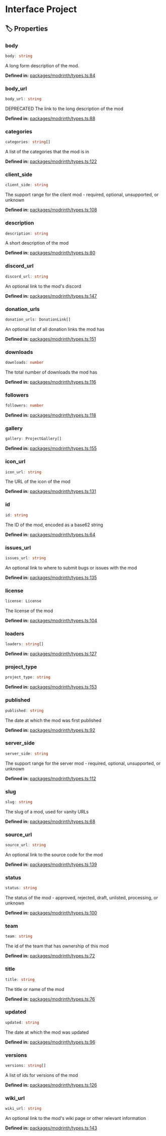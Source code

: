 # Interface Project

## 🏷️ Properties

### body

```ts
body: string
```
A long form description of the mod.
<p style="font-size: 14px; color: var(--vp-c-text-2)">
<strong>Defined in:</strong> <a href="https://github.com/voxelum/minecraft-launcher-core-node/blob/master/packages/modrinth/types.ts#L84" target="_blank" rel="noreferrer">packages/modrinth/types.ts:84</a>
</p>


### body_url <Badge type="info" text="optional" />

```ts
body_url: string
```
DEPRECATED The link to the long description of the mod
<p style="font-size: 14px; color: var(--vp-c-text-2)">
<strong>Defined in:</strong> <a href="https://github.com/voxelum/minecraft-launcher-core-node/blob/master/packages/modrinth/types.ts#L88" target="_blank" rel="noreferrer">packages/modrinth/types.ts:88</a>
</p>


### categories

```ts
categories: string[]
```
A list of the categories that the mod is in
<p style="font-size: 14px; color: var(--vp-c-text-2)">
<strong>Defined in:</strong> <a href="https://github.com/voxelum/minecraft-launcher-core-node/blob/master/packages/modrinth/types.ts#L122" target="_blank" rel="noreferrer">packages/modrinth/types.ts:122</a>
</p>


### client_side

```ts
client_side: string
```
The support range for the client mod - required, optional, unsupported, or unknown
<p style="font-size: 14px; color: var(--vp-c-text-2)">
<strong>Defined in:</strong> <a href="https://github.com/voxelum/minecraft-launcher-core-node/blob/master/packages/modrinth/types.ts#L108" target="_blank" rel="noreferrer">packages/modrinth/types.ts:108</a>
</p>


### description

```ts
description: string
```
A short description of the mod
<p style="font-size: 14px; color: var(--vp-c-text-2)">
<strong>Defined in:</strong> <a href="https://github.com/voxelum/minecraft-launcher-core-node/blob/master/packages/modrinth/types.ts#L80" target="_blank" rel="noreferrer">packages/modrinth/types.ts:80</a>
</p>


### discord_url <Badge type="info" text="optional" />

```ts
discord_url: string
```
An optional link to the mod's discord
<p style="font-size: 14px; color: var(--vp-c-text-2)">
<strong>Defined in:</strong> <a href="https://github.com/voxelum/minecraft-launcher-core-node/blob/master/packages/modrinth/types.ts#L147" target="_blank" rel="noreferrer">packages/modrinth/types.ts:147</a>
</p>


### donation_urls

```ts
donation_urls: DonationLink[]
```
An optional list of all donation links the mod has
<p style="font-size: 14px; color: var(--vp-c-text-2)">
<strong>Defined in:</strong> <a href="https://github.com/voxelum/minecraft-launcher-core-node/blob/master/packages/modrinth/types.ts#L151" target="_blank" rel="noreferrer">packages/modrinth/types.ts:151</a>
</p>


### downloads

```ts
downloads: number
```
The total number of downloads the mod has
<p style="font-size: 14px; color: var(--vp-c-text-2)">
<strong>Defined in:</strong> <a href="https://github.com/voxelum/minecraft-launcher-core-node/blob/master/packages/modrinth/types.ts#L116" target="_blank" rel="noreferrer">packages/modrinth/types.ts:116</a>
</p>


### followers

```ts
followers: number
```
<p style="font-size: 14px; color: var(--vp-c-text-2)">
<strong>Defined in:</strong> <a href="https://github.com/voxelum/minecraft-launcher-core-node/blob/master/packages/modrinth/types.ts#L118" target="_blank" rel="noreferrer">packages/modrinth/types.ts:118</a>
</p>


### gallery

```ts
gallery: ProjectGallery[]
```
<p style="font-size: 14px; color: var(--vp-c-text-2)">
<strong>Defined in:</strong> <a href="https://github.com/voxelum/minecraft-launcher-core-node/blob/master/packages/modrinth/types.ts#L155" target="_blank" rel="noreferrer">packages/modrinth/types.ts:155</a>
</p>


### icon_url <Badge type="info" text="optional" />

```ts
icon_url: string
```
The URL of the icon of the mod
<p style="font-size: 14px; color: var(--vp-c-text-2)">
<strong>Defined in:</strong> <a href="https://github.com/voxelum/minecraft-launcher-core-node/blob/master/packages/modrinth/types.ts#L131" target="_blank" rel="noreferrer">packages/modrinth/types.ts:131</a>
</p>


### id

```ts
id: string
```
The ID of the mod, encoded as a base62 string
<p style="font-size: 14px; color: var(--vp-c-text-2)">
<strong>Defined in:</strong> <a href="https://github.com/voxelum/minecraft-launcher-core-node/blob/master/packages/modrinth/types.ts#L64" target="_blank" rel="noreferrer">packages/modrinth/types.ts:64</a>
</p>


### issues_url <Badge type="info" text="optional" />

```ts
issues_url: string
```
An optional link to where to submit bugs or issues with the mod
<p style="font-size: 14px; color: var(--vp-c-text-2)">
<strong>Defined in:</strong> <a href="https://github.com/voxelum/minecraft-launcher-core-node/blob/master/packages/modrinth/types.ts#L135" target="_blank" rel="noreferrer">packages/modrinth/types.ts:135</a>
</p>


### license

```ts
license: License
```
The license of the mod
<p style="font-size: 14px; color: var(--vp-c-text-2)">
<strong>Defined in:</strong> <a href="https://github.com/voxelum/minecraft-launcher-core-node/blob/master/packages/modrinth/types.ts#L104" target="_blank" rel="noreferrer">packages/modrinth/types.ts:104</a>
</p>


### loaders

```ts
loaders: string[]
```
<p style="font-size: 14px; color: var(--vp-c-text-2)">
<strong>Defined in:</strong> <a href="https://github.com/voxelum/minecraft-launcher-core-node/blob/master/packages/modrinth/types.ts#L127" target="_blank" rel="noreferrer">packages/modrinth/types.ts:127</a>
</p>


### project_type

```ts
project_type: string
```
<p style="font-size: 14px; color: var(--vp-c-text-2)">
<strong>Defined in:</strong> <a href="https://github.com/voxelum/minecraft-launcher-core-node/blob/master/packages/modrinth/types.ts#L153" target="_blank" rel="noreferrer">packages/modrinth/types.ts:153</a>
</p>


### published

```ts
published: string
```
The date at which the mod was first published
<p style="font-size: 14px; color: var(--vp-c-text-2)">
<strong>Defined in:</strong> <a href="https://github.com/voxelum/minecraft-launcher-core-node/blob/master/packages/modrinth/types.ts#L92" target="_blank" rel="noreferrer">packages/modrinth/types.ts:92</a>
</p>


### server_side

```ts
server_side: string
```
The support range for the server mod - required, optional, unsupported, or unknown
<p style="font-size: 14px; color: var(--vp-c-text-2)">
<strong>Defined in:</strong> <a href="https://github.com/voxelum/minecraft-launcher-core-node/blob/master/packages/modrinth/types.ts#L112" target="_blank" rel="noreferrer">packages/modrinth/types.ts:112</a>
</p>


### slug

```ts
slug: string
```
The slug of a mod, used for vanity URLs
<p style="font-size: 14px; color: var(--vp-c-text-2)">
<strong>Defined in:</strong> <a href="https://github.com/voxelum/minecraft-launcher-core-node/blob/master/packages/modrinth/types.ts#L68" target="_blank" rel="noreferrer">packages/modrinth/types.ts:68</a>
</p>


### source_url <Badge type="info" text="optional" />

```ts
source_url: string
```
An optional link to the source code for the mod
<p style="font-size: 14px; color: var(--vp-c-text-2)">
<strong>Defined in:</strong> <a href="https://github.com/voxelum/minecraft-launcher-core-node/blob/master/packages/modrinth/types.ts#L139" target="_blank" rel="noreferrer">packages/modrinth/types.ts:139</a>
</p>


### status

```ts
status: string
```
The status of the mod - approved, rejected, draft, unlisted, processing, or unknown
<p style="font-size: 14px; color: var(--vp-c-text-2)">
<strong>Defined in:</strong> <a href="https://github.com/voxelum/minecraft-launcher-core-node/blob/master/packages/modrinth/types.ts#L100" target="_blank" rel="noreferrer">packages/modrinth/types.ts:100</a>
</p>


### team

```ts
team: string
```
The id of the team that has ownership of this mod
<p style="font-size: 14px; color: var(--vp-c-text-2)">
<strong>Defined in:</strong> <a href="https://github.com/voxelum/minecraft-launcher-core-node/blob/master/packages/modrinth/types.ts#L72" target="_blank" rel="noreferrer">packages/modrinth/types.ts:72</a>
</p>


### title

```ts
title: string
```
The title or name of the mod
<p style="font-size: 14px; color: var(--vp-c-text-2)">
<strong>Defined in:</strong> <a href="https://github.com/voxelum/minecraft-launcher-core-node/blob/master/packages/modrinth/types.ts#L76" target="_blank" rel="noreferrer">packages/modrinth/types.ts:76</a>
</p>


### updated

```ts
updated: string
```
The date at which the mod was updated
<p style="font-size: 14px; color: var(--vp-c-text-2)">
<strong>Defined in:</strong> <a href="https://github.com/voxelum/minecraft-launcher-core-node/blob/master/packages/modrinth/types.ts#L96" target="_blank" rel="noreferrer">packages/modrinth/types.ts:96</a>
</p>


### versions

```ts
versions: string[]
```
A list of ids for versions of the mod
<p style="font-size: 14px; color: var(--vp-c-text-2)">
<strong>Defined in:</strong> <a href="https://github.com/voxelum/minecraft-launcher-core-node/blob/master/packages/modrinth/types.ts#L126" target="_blank" rel="noreferrer">packages/modrinth/types.ts:126</a>
</p>


### wiki_url <Badge type="info" text="optional" />

```ts
wiki_url: string
```
An optional link to the mod's wiki page or other relevant information
<p style="font-size: 14px; color: var(--vp-c-text-2)">
<strong>Defined in:</strong> <a href="https://github.com/voxelum/minecraft-launcher-core-node/blob/master/packages/modrinth/types.ts#L143" target="_blank" rel="noreferrer">packages/modrinth/types.ts:143</a>
</p>


